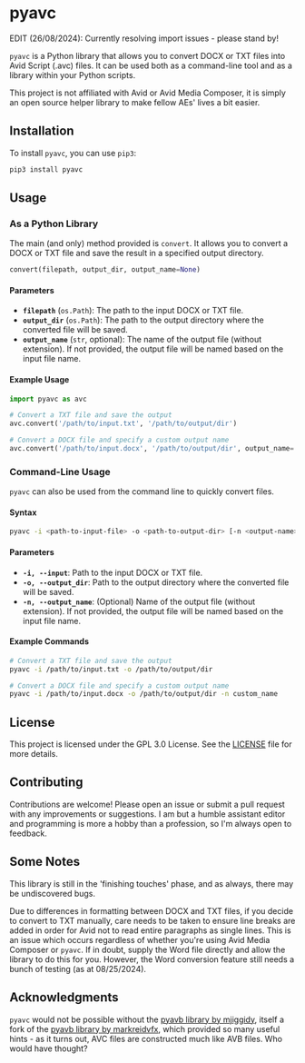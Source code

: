 # pyavc

EDIT (26/08/2024): Currently resolving import issues - please stand by!

`pyavc` is a Python library that allows you to convert DOCX or TXT files into Avid Script (.avc) files. It can be used both as a command-line tool and as a library within your Python scripts.

This project is not affiliated with Avid or Avid Media Composer, it is simply an open source helper library to make fellow AEs' lives a bit easier.

## Installation

To install `pyavc`, you can use `pip3`:

```bash
pip3 install pyavc
```

## Usage

### As a Python Library

The main (and only) method provided is `convert`. It allows you to convert a DOCX or TXT file and save the result in a specified output directory.

```python
convert(filepath, output_dir, output_name=None)
```

#### Parameters

- **`filepath`** (`os.Path`): The path to the input DOCX or TXT file.
- **`output_dir`** (`os.Path`): The path to the output directory where the converted file will be saved.
- **`output_name`** (`str`, optional): The name of the output file (without extension). If not provided, the output file will be named based on the input file name.

#### Example Usage

```python
import pyavc as avc

# Convert a TXT file and save the output
avc.convert('/path/to/input.txt', '/path/to/output/dir')

# Convert a DOCX file and specify a custom output name
avc.convert('/path/to/input.docx', '/path/to/output/dir', output_name='custom_name')
```

### Command-Line Usage

`pyavc` can also be used from the command line to quickly convert files.

#### Syntax

```bash
pyavc -i <path-to-input-file> -o <path-to-output-dir> [-n <output-name>]
```

#### Parameters

- **`-i, --input`**: Path to the input DOCX or TXT file.
- **`-o, --output_dir`**: Path to the output directory where the converted file will be saved.
- **`-n, --output_name`**: (Optional) Name of the output file (without extension). If not provided, the output file will be named based on the input file name.

#### Example Commands

```bash
# Convert a TXT file and save the output
pyavc -i /path/to/input.txt -o /path/to/output/dir

# Convert a DOCX file and specify a custom output name
pyavc -i /path/to/input.docx -o /path/to/output/dir -n custom_name
```

## License

This project is licensed under the GPL 3.0 License. See the [LICENSE](LICENSE) file for more details.

## Contributing

Contributions are welcome! Please open an issue or submit a pull request with any improvements or suggestions. I am but a humble assistant editor and programming is more a hobby than a profession, so I'm always open to feedback.

## Some Notes

This library is still in the 'finishing touches' phase, and as always, there may be undiscovered bugs. 

Due to differences in formatting between DOCX and TXT files, if you decide to convert to TXT manually, care needs to be taken to ensure line breaks are added in order for Avid not to read entire paragraphs as single lines. This is an issue which occurs regardless of whether you're using Avid Media Composer or `pyavc`. If in doubt, supply the Word file directly and allow the library to do this for you. However, the Word conversion feature still needs a bunch of testing (as at 08/25/2024). 

## Acknowledgments

`pyavc` would not be possible without the [pyavb library by mjiggidy](https://github.com/mjiggidy/pyavb), itself a fork of the [pyavb library by markreidvfx](https://github.com/markreidvfx/pyavb), which provided so many useful hints - as it turns out, AVC files are constructed much like AVB files. Who would have thought?
